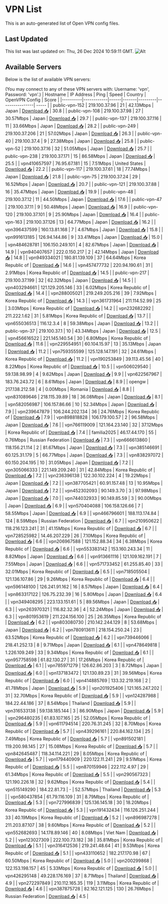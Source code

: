 # VPN List

This is an auto-generated list of Open VPN config files.

## Last Updated

This list was last updated on: Thu, 26 Dec 2024 10:59:11 GMT.
![Alt](https://repobeats.axiom.co/api/embed/186b98318ef1479477931607c1ad7d823f12451f.svg "Repobeats analytics image")

## Available Servers

Below is the list of available VPN servers:

(You may connect to any of these VPN servers with: Username: 'vpn', Password: 'vpn'.)
| Hostname | IP Address | Ping | Speed | Country | OpenVPN Config | Score |
|----------|------------|------|-------|---------|----------------| ----- |
| public-vpn-152 | 219.100.37.96 | 21 | 42.13Mbps | Japan | [Download 📥](./configs/server_0_JP.ovpn) | 30.8 |
| public-vpn-108 | 219.100.37.98 | 27 | 30.57Mbps | Japan | [Download 📥](./configs/server_1_JP.ovpn) | 29.7 |
| public-vpn-137 | 219.100.37.116 | 11 | 33.66Mbps | Japan | [Download 📥](./configs/server_2_JP.ovpn) | 28.2 |
| public-vpn-249 | 219.100.37.206 | 21 | 57.02Mbps | Japan | [Download 📥](./configs/server_3_JP.ovpn) | 26.3 |
| public-vpn-40 | 219.100.37.4 | 9 | 27.38Mbps | Japan | [Download 📥](./configs/server_4_JP.ovpn) | 25.8 |
| public-vpn-52 | 219.100.37.16 | 32 | 51.05Mbps | Japan | [Download 📥](./configs/server_5_JP.ovpn) | 25.7 |
| public-vpn-238 | 219.100.37.171 | 15 | 86.58Mbps | Japan | [Download 📥](./configs/server_6_JP.ovpn) | 25.5 |
| vpn410657597 | 76.95.67.181 | 15 | 7.51Mbps | United States | [Download 📥](./configs/server_7_US.ovpn) | 22.2 |
| public-vpn-117 | 219.100.37.61 | 18 | 77.74Mbps | Japan | [Download 📥](./configs/server_8_JP.ovpn) | 21.8 |
| public-vpn-75 | 219.100.37.24 | 29 | 16.52Mbps | Japan | [Download 📥](./configs/server_9_JP.ovpn) | 20.7 |
| public-vpn-121 | 219.100.37.88 | 16 | 35.47Mbps | Japan | [Download 📥](./configs/server_10_JP.ovpn) | 19.9 |
| public-vpn-48 | 219.100.37.12 | 11 | 44.50Mbps | Japan | [Download 📥](./configs/server_11_JP.ovpn) | 17.6 |
| public-vpn-47 | 219.100.37.11 | 9 | 50.48Mbps | Japan | [Download 📥](./configs/server_12_JP.ovpn) | 16.9 |
| public-vpn-120 | 219.100.37.101 | 9 | 25.90Mbps | Japan | [Download 📥](./configs/server_13_JP.ovpn) | 16.4 |
| public-vpn-163 | 219.100.37.126 | 13 | 64.77Mbps | Japan | [Download 📥](./configs/server_14_JP.ovpn) | 16.2 |
| vpn396437599 | 160.13.81.168 | 7 | 4.67Mbps | Japan | [Download 📥](./configs/server_15_JP.ovpn) | 15.8 |
| vpn991613185 | 126.94.144.86 | 9 | 33.41Mbps | Japan | [Download 📥](./configs/server_16_JP.ovpn) | 15.0 |
| vpn484628781 | 106.150.249.101 | 4 | 82.67Mbps | Japan | [Download 📥](./configs/server_17_JP.ovpn) | 14.9 |
| vpn940407657 | 222.0.150.217 | 2 | 42.14Mbps | Japan | [Download 📥](./configs/server_18_JP.ovpn) | 14.8 |
| vpn949334021 | 180.81.139.109 | 37 | 64.64Mbps | Korea Republic of | [Download 📥](./configs/server_19_KR.ovpn) | 14.6 |
| vpn457477732 | 220.94.190.61 | 31 | 2.91Mbps | Korea Republic of | [Download 📥](./configs/server_20_KR.ovpn) | 14.5 |
| public-vpn-217 | 219.100.37.199 | 32 | 62.32Mbps | Japan | [Download 📥](./configs/server_21_JP.ovpn) | 14.5 |
| vpn403294661 | 121.129.205.146 | 33 | 6.02Mbps | Korea Republic of | [Download 📥](./configs/server_22_KR.ovpn) | 14.4 |
| vpn288005021 | 219.249.205.216 | 39 | 7.92Mbps | Korea Republic of | [Download 📥](./configs/server_23_KR.ovpn) | 14.3 |
| vpn361731964 | 211.114.52.99 | 25 | 3.03Mbps | Korea Republic of | [Download 📥](./configs/server_24_KR.ovpn) | 14.2 |
| vpn232682292 | 211.222.1.62 | 31 | 5.81Mbps | Korea Republic of | [Download 📥](./configs/server_25_KR.ovpn) | 13.7 |
| vpn655036513 | 116.12.3.4 | 8 | 59.38Mbps | Japan | [Download 📥](./configs/server_26_JP.ovpn) | 13.2 |
| public-vpn-37 | 219.100.37.1 | 10 | 43.34Mbps | Japan | [Download 📥](./configs/server_27_JP.ovpn) | 12.5 |
| vpn456616522 | 221.145.140.54 | 30 | 6.80Mbps | Korea Republic of | [Download 📥](./configs/server_28_KR.ovpn) | 11.6 |
| vpn229554951 | 60.104.15.97 | 13 | 35.13Mbps | Japan | [Download 📥](./configs/server_29_JP.ovpn) | 11.2 |
| vpn759355599 | 125.128.147.191 | 32 | 24.61Mbps | Korea Republic of | [Download 📥](./configs/server_30_KR.ovpn) | 11.2 |
| vpn190253849 | 39.113.45.56 | 40 | 8.22Mbps | Korea Republic of | [Download 📥](./configs/server_31_KR.ovpn) | 10.5 |
| vpn506029540 | 59.138.98.99 | 4 | 9.62Mbps | Japan | [Download 📥](./configs/server_32_JP.ovpn) | 9.9 |
| vpn622567967 | 183.76.243.72 | 6 | 8.61Mbps | Japan | [Download 📥](./configs/server_33_JP.ovpn) | 8.9 |
| opengw | 217.138.212.58 | 4 | 0.00Mbps | Romania | [Download 📥](./configs/server_34_RO.ovpn) | 8.8 |
| vpn831089646 | 218.115.39.89 | 18 | 36.08Mbps | Japan | [Download 📥](./configs/server_35_JP.ovpn) | 8.1 |
| vpn582056987 | 106.157.86.66 | 10 | 52.34Mbps | Japan | [Download 📥](./configs/server_36_JP.ovpn) | 7.9 |
| vpn239647879 | 106.244.202.134 | 36 | 24.76Mbps | Korea Republic of | [Download 📥](./configs/server_37_KR.ovpn) | 7.9 |
| vpn898818828 | 106.179.100.57 | 2 | 96.58Mbps | Japan | [Download 📥](./configs/server_38_JP.ovpn) | 7.6 |
| vpn766119009 | 121.164.23.140 | 32 | 37.12Mbps | Korea Republic of | [Download 📥](./configs/server_39_KR.ovpn) | 7.4 |
| familia2025 | 46.17.44.170 | 55 | 0.76Mbps | Russian Federation | [Download 📥](./configs/server_40_RU.ovpn) | 7.3 |
| vpn666613860 | 118.156.21.114 | 2 | 81.67Mbps | Japan | [Download 📥](./configs/server_41_JP.ovpn) | 7.3 |
| vpn385146691 | 60.125.31.179 | 5 | 66.77Mbps | Japan | [Download 📥](./configs/server_42_JP.ovpn) | 7.3 |
| vpn838297072 | 60.150.204.195 | 10 | 31.05Mbps | Japan | [Download 📥](./configs/server_43_JP.ovpn) | 7.2 |
| vpn305066333 | 221.149.209.240 | 31 | 42.84Mbps | Korea Republic of | [Download 📥](./configs/server_44_KR.ovpn) | 7.2 |
| vpn236396138 | 122.30.102.224 | 4 | 19.22Mbps | Japan | [Download 📥](./configs/server_45_JP.ovpn) | 7.2 |
| vpn387705421 | 60.91.157.48 | 13 | 10.95Mbps | Japan | [Download 📥](./configs/server_46_JP.ovpn) | 7.2 |
| vpn452302093 | 90.149.3.70 | 3 | 97.98Mbps | Japan | [Download 📥](./configs/server_47_JP.ovpn) | 7.0 |
| vpn744032933 | 90.149.85.59 | 3 | 90.00Mbps | Japan | [Download 📥](./configs/server_48_JP.ovpn) | 6.9 |
| vpn570404088 | 106.158.126.66 | 7 | 58.55Mbps | Japan | [Download 📥](./configs/server_49_JP.ovpn) | 6.9 |
| vpn466796601 | 188.113.174.84 | 124 | 8.59Mbps | Russian Federation | [Download 📥](./configs/server_50_RU.ovpn) | 6.7 |
| vpn210950622 | 118.216.123.241 | 31 | 41.15Mbps | Korea Republic of | [Download 📥](./configs/server_51_KR.ovpn) | 6.7 |
| vpn728525982 | 14.46.207.229 | 26 | 7.10Mbps | Korea Republic of | [Download 📥](./configs/server_52_KR.ovpn) | 6.6 |
| vpn206967588 | 121.152.88.34 | 34 | 6.38Mbps | Korea Republic of | [Download 📥](./configs/server_53_KR.ovpn) | 6.6 |
| vpn553383142 | 153.160.243.34 | 11 | 8.82Mbps | Japan | [Download 📥](./configs/server_54_JP.ovpn) | 6.6 |
| vpn913661116 | 121.109.162.191 | 7 | 7.55Mbps | Japan | [Download 📥](./configs/server_55_JP.ovpn) | 6.6 |
| vpn571733452 | 61.255.85.40 | 33 | 32.01Mbps | Korea Republic of | [Download 📥](./configs/server_56_KR.ovpn) | 6.5 |
| vpn718505504 | 121.136.107.86 | 29 | 9.26Mbps | Korea Republic of | [Download 📥](./configs/server_57_KR.ovpn) | 6.4 |
| vpn596148100 | 126.241.91.162 | 16 | 8.57Mbps | Japan | [Download 📥](./configs/server_58_JP.ovpn) | 6.4 |
| vpn863317122 | 126.75.232.39 | 16 | 5.80Mbps | Japan | [Download 📥](./configs/server_59_JP.ovpn) | 6.4 |
| vpn349408295 | 223.133.151.61 | 5 | 89.56Mbps | Japan | [Download 📥](./configs/server_60_JP.ovpn) | 6.3 |
| vpn263970321 | 116.82.32.36 | 4 | 52.24Mbps | Japan | [Download 📥](./configs/server_61_JP.ovpn) | 6.3 |
| vpn801953619 | 211.224.156.100 | 25 | 26.35Mbps | Korea Republic of | [Download 📥](./configs/server_62_KR.ovpn) | 6.2 |
| vpn803080730 | 210.142.244.129 | 8 | 53.68Mbps | Japan | [Download 📥](./configs/server_63_JP.ovpn) | 6.2 |
| vpn780913611 | 218.154.250.24 | 23 | 63.52Mbps | Korea Republic of | [Download 📥](./configs/server_64_KR.ovpn) | 6.2 |
| vpn739446066 | 218.41.252.13 | 8 | 9.71Mbps | Japan | [Download 📥](./configs/server_65_JP.ovpn) | 6.1 |
| vpn478649818 | 1.226.109.249 | 33 | 9.34Mbps | Korea Republic of | [Download 📥](./configs/server_66_KR.ovpn) | 6.1 |
| vpn957758598 | 61.82.130.27 | 31 | 17.26Mbps | Korea Republic of | [Download 📥](./configs/server_67_KR.ovpn) | 6.1 |
| vpn785971279 | 126.62.86.203 | 3 | 8.72Mbps | Japan | [Download 📥](./configs/server_68_JP.ovpn) | 6.0 |
| vpn137183472 | 121.130.89.23 | 31 | 39.56Mbps | Korea Republic of | [Download 📥](./configs/server_69_KR.ovpn) | 6.0 |
| vpn414885769 | 133.32.219.168 | 2 | 41.78Mbps | Japan | [Download 📥](./configs/server_70_JP.ovpn) | 5.9 |
| vpn201925406 | 121.165.247.202 | 31 | 32.70Mbps | Korea Republic of | [Download 📥](./configs/server_71_KR.ovpn) | 5.9 |
| vpn124287988 | 184.22.44.186 | 37 | 8.54Mbps | Thailand | [Download 📥](./configs/server_72_TH.ovpn) | 5.9 |
| vpn316533138 | 59.138.185.144 | 3 | 86.90Mbps | Japan | [Download 📥](./configs/server_73_JP.ovpn) | 5.9 |
| vpn296480235 | 61.83.107.165 | 25 | 52.05Mbps | Korea Republic of | [Download 📥](./configs/server_74_KR.ovpn) | 5.9 |
| vpn611794514 | 220.76.31.245 | 32 | 8.70Mbps | Korea Republic of | [Download 📥](./configs/server_75_KR.ovpn) | 5.7 |
| vpn439296161 | 220.84.162.134 | 25 | 7.49Mbps | Korea Republic of | [Download 📥](./configs/server_76_KR.ovpn) | 5.7 |
| vpn891502181 | 119.200.98.145 | 27 | 15.08Mbps | Korea Republic of | [Download 📥](./configs/server_77_KR.ovpn) | 5.7 |
| vpn842645487 | 118.34.114.221 | 29 | 8.05Mbps | Korea Republic of | [Download 📥](./configs/server_78_KR.ovpn) | 5.7 |
| vpn179440909 | 220.122.11.241 | 29 | 9.51Mbps | Korea Republic of | [Download 📥](./configs/server_79_KR.ovpn) | 5.5 |
| vpn870159946 | 222.112.4.97 | 29 | 61.34Mbps | Korea Republic of | [Download 📥](./configs/server_80_KR.ovpn) | 5.5 |
| vpn290567323 | 121.190.226.18 | 32 | 9.62Mbps | Korea Republic of | [Download 📥](./configs/server_81_KR.ovpn) | 5.4 |
| vpn515149290 | 184.22.81.73 | - | 52.57Mbps | Thailand | [Download 📥](./configs/server_82_TH.ovpn) | 5.3 |
| vpn580437854 | 61.79.116.109 | 31 | 8.79Mbps | Korea Republic of | [Download 📥](./configs/server_83_KR.ovpn) | 5.3 |
| vpn727996839 | 125.136.145.18 | 30 | 18.20Mbps | Korea Republic of | [Download 📥](./configs/server_84_KR.ovpn) | 5.3 |
| vpn191432434 | 116.126.251.244 | 33 | 40.19Mbps | Korea Republic of | [Download 📥](./configs/server_85_KR.ovpn) | 5.2 |
| vpn896987278 | 211.203.87.107 | 38 | 9.60Mbps | Korea Republic of | [Download 📥](./configs/server_86_KR.ovpn) | 5.2 |
| vpn552682693 | 14.178.89.146 | 40 | 8.08Mbps | Viet Nam | [Download 📥](./configs/server_87_VN.ovpn) | 5.2 |
| vpn123027309 | 222.100.73.182 | 38 | 35.81Mbps | Korea Republic of | [Download 📥](./configs/server_88_KR.ovpn) | 5.1 |
| vpn316412536 | 219.241.48.64 | 41 | 9.53Mbps | Korea Republic of | [Download 📥](./configs/server_89_KR.ovpn) | 5.1 |
| vpn433110652 | 182.217.170.98 | 67 | 60.50Mbps | Korea Republic of | [Download 📥](./configs/server_90_KR.ovpn) | 5.0 |
| vpn200299868 | 122.153.198.157 | 45 | 5.33Mbps | Korea Republic of | [Download 📥](./configs/server_91_KR.ovpn) | 5.0 |
| vpn426295148 | 49.228.176.169 | 37 | 8.71Mbps | Thailand | [Download 📥](./configs/server_92_TH.ovpn) | 4.9 |
| vpn272297849 | 210.112.165.35 | 119 | 3.11Mbps | Korea Republic of | [Download 📥](./configs/server_93_KR.ovpn) | 4.6 |
| vpn387875728 | 82.162.121.125 | 130 | 26.76Mbps | Russian Federation | [Download 📥](./configs/server_94_RU.ovpn) | 4.5 |
